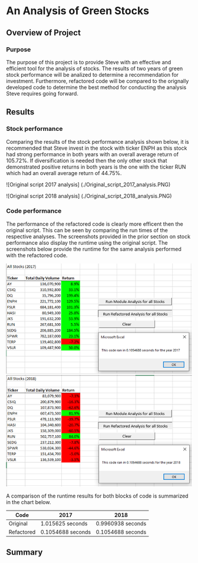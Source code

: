 # An Analysis of Green Stocks

## Overview of Project

### Purpose

The purpose of this project is to provide Steve with an effective and efficient tool for the analysis of stocks. The results of two years of green stock performance will be analized to determine a recommendation for investment. Furthermore, refactored code will be compared to the orignally developed code to determine the best method for conducting the analysis Steve requires going forward.

## Results

### Stock performance

Comparing the results of the stock performance analysis shown below, it is recommended that Steve invest in the stock with ticker ENPH as this stock had strong performance in both years with an overall average return of 105.72%. If diversification is needed then the only other stock that demonstrated positive returns in both years is the one with the ticker RUN which had an overall average return of 44.75%.

![Original script 2017 analysis] (./Original_script_2017_analysis.PNG)

![Original script 2018 analysis] (./Original_script_2018_analysis.PNG)

### Code performance

The performance of the refactored code is clearly more efficent then the original script. This can be seen by comparing the run times of the respective analyses. The screenshots provided in the prior section on stock performance also display the runtime using the original script. The screenshots below provide the runtime for the same analysis performed with the refactored code. 

![Refactored 2017 analysis](./VBA_Challenge_2017.PNG)
![Refactored 2018 analysis](./VBA_Challenge_2018.PNG)

A comparison of the runtime results for both blocks of code is summarized in the chart below.

|Code| 2017 | 2018 |
|---|---|---|
|Original|1.015625 seconds|0.9960938 seconds|
|Refactored|0.1054688 seconds|0.1054688 seconds|

## Summary
